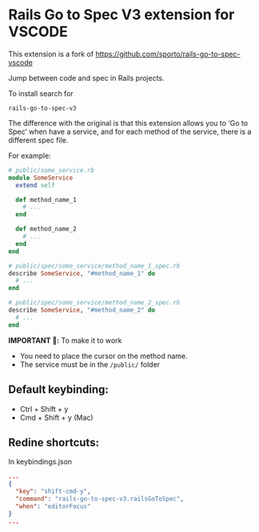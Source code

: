# Rails Go to Spec V3 extension for VSCODE

This extension is a fork of https://github.com/sporto/rails-go-to-spec-vscode

Jump between code and spec in Rails projects.

To install search for

```
rails-go-to-spec-v3
```

The difference with the original is that this extension allows you to ‘Go to Spec’ when have a service, and for each method of the service, there is a different spec file.

For example:

```ruby
# public/some_service.rb
module SomeService
  extend self

  def method_name_1
    # ...
  end

  def method_name_2
    # ...
  end
end

# public/spec/some_service/method_name_1_spec.rb
describe SomeService, "#method_name_1" do
  # ...
end

# public/spec/some_service/method_name_2_spec.rb
describe SomeService, "#method_name_2" do
  # ...
end
```

**IMPORTANT 👀:**
To make it to work
 - You need to place the cursor on the method name.
 - The service must be in the `/public/` folder
 
## Default keybinding:

- Ctrl + Shift + y
- Cmd + Shift + y (Mac)

## Redine shortcuts:

In keybindings.json

```json
...
{
  "key": "shift-cmd-y",
  "command": "rails-go-to-spec-v3.railsGoToSpec",
  "when": "editorFocus"
}
...
```
